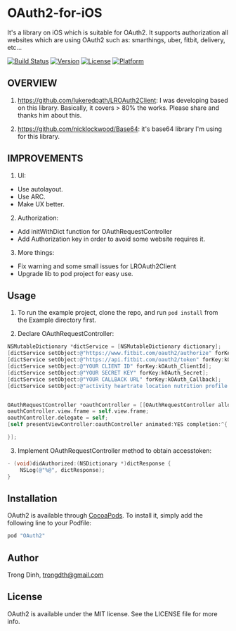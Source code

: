 # OAuth2-for-iOS

It's a library on iOS which is suitable for OAuth2. It supports authorization all websites which are using OAuth2 such as: smarthings, uber, fitbit, delivery, etc...

[![Build Status](https://travis-ci.org/trongdth/OAuth2-for-iOS.svg?branch=master)](https://travis-ci.org/trongdth/OAuth2-for-iOS)
[![Version](https://img.shields.io/cocoapods/v/OAuth2.svg?style=flat)](http://cocoapods.org/pods/OAuth2)
[![License](https://img.shields.io/cocoapods/l/OAuth2.svg?style=flat)](http://cocoapods.org/pods/OAuth2)
[![Platform](https://img.shields.io/cocoapods/p/OAuth2.svg?style=flat)](http://cocoapods.org/pods/OAuth2)

## OVERVIEW

1. https://github.com/lukeredpath/LROAuth2Client: I was developing based on this library. Basically, it covers > 80% the works. Please share and thanks him about this.
 
2. https://github.com/nicklockwood/Base64: it's base64 library I'm using for this library.

## IMPROVEMENTS

 1. UI:
   + Use autolayout.
   + Use ARC.
   + Make UX better.

 2. Authorization:
   + Add initWithDict function for OAuthRequestController 
   + Add Authorization key in order to avoid some website requires it.

 3. More things:
   + Fix warning and some small issues for LROAuth2Client
   + Upgrade lib to pod project for easy use.

## Usage

 1. To run the example project, clone the repo, and run `pod install` from the Example directory first.

 2. Declare OAuthRequestController:

```objective-c
NSMutableDictionary *dictService = [NSMutableDictionary dictionary];
[dictService setObject:@"https://www.fitbit.com/oauth2/authorize" forKey:kOAuth_AuthorizeURL];
[dictService setObject:@"https://api.fitbit.com/oauth2/token" forKey:kOAuth_TokenURL];
[dictService setObject:@"YOUR CLIENT ID" forKey:kOAuth_ClientId];
[dictService setObject:@"YOUR SECRET KEY" forKey:kOAuth_Secret];
[dictService setObject:@"YOUR CALLBACK URL" forKey:kOAuth_Callback];
[dictService setObject:@"activity heartrate location nutrition profile settings sleep social weight" forKey:kOAuth_Scope];


OAuthRequestController *oauthController = [[OAuthRequestController alloc] initWithDict:dictService];
oauthController.view.frame = self.view.frame;
oauthController.delegate = self;
[self presentViewController:oauthController animated:YES completion:^{

}];
```

 3. Implement OAuthRequestController method to obtain accesstoken:

```objective-c
- (void)didAuthorized:(NSDictionary *)dictResponse {
    NSLog(@"%@", dictResponse);
}
```



## Installation

OAuth2 is available through [CocoaPods](http://cocoapods.org). To install
it, simply add the following line to your Podfile:

```ruby
pod "OAuth2"
```

## Author

Trong Dinh, trongdth@gmail.com

## License

OAuth2 is available under the MIT license. See the LICENSE file for more info.
